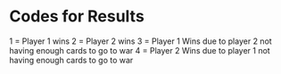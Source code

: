 # Codes for Results

1 = Player 1 wins
2 = Player 2 wins
3 = Player 1 Wins due to player 2 not having enough cards to go to war
4 = Player 2 Wins due to player 1 not having enough cards to go to war